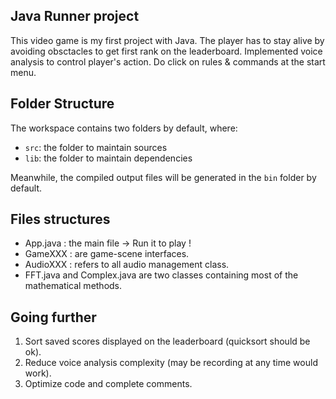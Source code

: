 ## Java Runner project

This video game is my first project with Java.
The player has to stay alive by avoiding obsctacles to get first rank on the leaderboard.
Implemented voice analysis to control player's action. Do click on rules & commands at the start menu. 

## Folder Structure

The workspace contains two folders by default, where:

- `src`: the folder to maintain sources
- `lib`: the folder to maintain dependencies

Meanwhile, the compiled output files will be generated in the `bin` folder by default.

## Files structures 

- App.java : the main file -> Run it to play !
- GameXXX  : are game-scene interfaces.
- AudioXXX : refers to all audio management class.
- FFT.java and Complex.java are two classes containing most of the mathematical methods.

## Going further 

1. Sort saved scores displayed on the leaderboard (quicksort should be ok).
2. Reduce voice analysis complexity (may be recording at any time would work).
3. Optimize code and complete comments.
